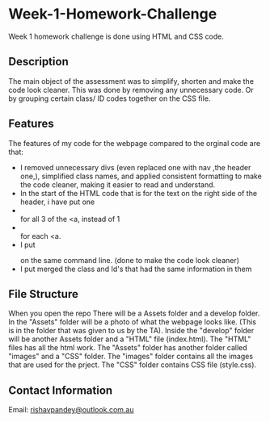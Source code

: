 # Week-1-Homework-Challenge
Week 1 homework challenge is done using HTML and CSS code. 

## Description
The main object of the assessment was to simplify, shorten and make the code look cleaner.
This was done by removing any unnecessary code.
Or by grouping certain class/ ID codes together on the CSS file.

## Features
The features of my code for the webpage compared to the orginal code are that:
- I removed unnecessary divs (even replaced one with nav ,the header one,), simplified class names, and applied consistent formatting to make the code cleaner, making it easier to read and understand.
- In the start of the HTML code that is for the text on the right side of the header, i have put one <li></li> for all 3 of the <a, instead of 1 <li></li> for each <a.
- I put <p></p> on the same command line. (done to make the code look cleaner)
- I put merged the class and Id's that had the same information in them

## File Structure
When you open the repo 
There will be a Assets folder and a develop folder.
In the "Assets" folder will be a photo of what the webpage looks like. (This is in the folder that was given to us by the TA).
Inside the "develop" folder will be another Assets folder and a "HTML" file (index.html).
The "HTML" files has all the html work.
The "Assets" folder has another folder called "images" and a "CSS" folder.
The "images" folder contains all the images that are used for the prject.
The "CSS" folder contains CSS file (style.css).

## Contact Information
Email: rishavpandey@outlook.com.au






